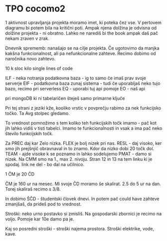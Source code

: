 # TPO cocomo2

1 aktivnost upravljanja projekta moramo imet, ki poteka čez vse.
V pertovem diagramu bi potem bila na kritični poti.
Ampak njena dolžina je odvisna od dolžine projekta - ni obratno. Lahko ne narediš bi the book ampak daš pač nekam zraven v zrak.

Dnevnik sprememb:
nanašajo se na cilje projekta. Če ugotovimo da manjka kakšna funkcionalnost, ali pa nefunkcionalne zahteve. Recimo dobimo od naročnika novo zahtevo.

10 k sloc  kilo single lines of code

ILF - neka notranja podatkovna baza - ig to samo če imaš prav svoje serverje
EIF - podatkovna baza zunaj sistema - tudi če uporabljaš neko tujo bazo, recimo pri serverless
EQ - uporabi tuj api pomoje
EO - naš api


pri mongoDB ki ni tabelaričen šteješ samo primarne ključe

Pri tej strani z jeziki kže, kooliko vrstic v povprečju rabimo za nek funkcijsko točko.
Ta Avg stolpec gledamo.

To vrednost pomnožimo s tem koliko teh funkcijskih točk imamo - pač kot jih lahko vidiš v tisti tabelci. Imamo te funkcionalnosti in vsak a ima pač neko število funkcijskih točk.

Za PREC daj kar Zelo nizka.
FLEX je bolj nizek pri nas.
RESL - daj visoko, ker smo jih prejšnjič obravnaval in to znamo. Kdor da nizko dobi 20 točk dol.
TEAM - ajde visoke k se poznamo in lahko sodelujemo
PMAT - damo si nizek. Na CMM smo na 1., max 2. nivoju. Stran 12 in 13 na tem linku ki je spodaj. link ne del - bo dal na učilnico.


1 ČM je 20 ČD

ČM je 160 ur na mesec.
Mi svoje ČD moramo še skalirat. 2.5 do 5 ur na dan. Torej skaliraš recimo s 3/8.

In dobimo ŠČD - študentski človek dnevi.
In potem pač could have zahteve zmanjšaš, da prideš pod to vrednost.

Stroški: neko urno postavko si zmisliš. Na gospodarski zbornici je recimo na voljo.
Pomoje kar 10e damo pa je.

Kaj so posredni stroški - stroški najema prostora. Stroški elektrike, vode, kave.
